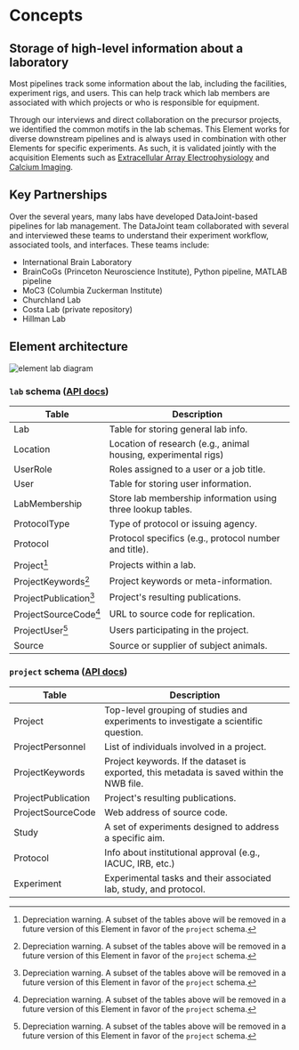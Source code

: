 # Concepts

## Storage of high-level information about a laboratory 

Most pipelines track some information about the lab, including the facilities,
experiment rigs, and users. This can help track which lab members are associated
with which projects or who is responsible for equipment.

Through our interviews and direct collaboration on the precursor projects, we identified
the common motifs in the lab schemas. This Element works for diverse downstream
pipelines and is always used in combination with other Elements for specific
experiments. As such, it is validated jointly with the acquisition Elements such as
[Extracellular Array
Electrophysiology](https://datajoint.com/docs/elements/element-array-ephys) and [Calcium
Imaging](https://datajoint.com/docs/elements/element-calcium-imaging).

## Key Partnerships

Over the several years, many labs have developed DataJoint-based pipelines for lab
management. The DataJoint team collaborated with several and interviewed these teams to
understand their experiment workflow, associated tools, and interfaces. These teams
include: 

- International Brain Laboratory
- BrainCoGs (Princeton Neuroscience Institute), Python pipeline, MATLAB pipeline 
- MoC3 (Columbia Zuckerman Institute) 
- Churchland Lab 
- Costa Lab (private repository) 
- Hillman Lab

## Element architecture

![element lab diagram](https://raw.githubusercontent.com/datajoint/element-lab/d222f673e590979a92ff815adb880f474eed338e/images/lab_diagram.svg)

### `lab` schema ([API docs](../api/element_lab/lab/))

| Table                 | Description                                                  |
| ------------------    | -------------------------------------------------------------|
| Lab                   | Table for storing general lab info.                          |
| Location              | Location of research (e.g., animal housing, experimental rigs)|
| UserRole              | Roles assigned to a user or a job title.                     |
| User                  | Table for storing user information.                          |
| LabMembership         | Store lab membership information using three lookup tables.  |
| ProtocolType          | Type of protocol or issuing agency.                          |
| Protocol              | Protocol specifics (e.g., protocol number and title).        |
| Project[^1]           | Projects within a lab.                                       |
| ProjectKeywords[^1]   | Project keywords or meta-information.                        |
| ProjectPublication[^1]| Project's resulting publications.                            |
| ProjectSourceCode[^1] | URL to source code for replication.                          |
| ProjectUser[^1]       | Users participating in the project.                          |
| Source                | Source or supplier of subject animals.                       |

[^1]: 
    Depreciation warning. A subset of the tables above will be removed in a future
    version of this Element in favor of the `project` schema.

### `project` schema ([API docs](../api/element_lab/project/))

| Table                 | Description                                                  |
| ------------------    | -------------------------------------------------------------|
| Project               | Top-level grouping of studies and experiments to investigate a scientific question. |
| ProjectPersonnel      | List of individuals involved in a project.                   |
| ProjectKeywords       | Project keywords. If the dataset is exported, this metadata is saved within the NWB file. |
| ProjectPublication    | Project's resulting publications.                            |
| ProjectSourceCode     | Web address of source code.                                  |
| Study                 | A set of experiments designed to address a specific aim.     |
| Protocol              | Info about institutional approval (e.g., IACUC, IRB, etc.)   |
| Experiment            | Experimental tasks and their associated lab, study, and protocol. |
